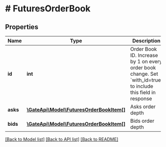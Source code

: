 # # FuturesOrderBook

## Properties

Name | Type | Description | Notes
------------ | ------------- | ------------- | -------------
**id** | **int** | Order Book ID. Increase by 1 on every order book change. Set &#x60;with_id&#x3D;true&#x60; to include this field in response | [optional] 
**asks** | [**\GateApi\Model\FuturesOrderBookItem[]**](FuturesOrderBookItem.md) | Asks order depth | 
**bids** | [**\GateApi\Model\FuturesOrderBookItem[]**](FuturesOrderBookItem.md) | Bids order depth | 

[[Back to Model list]](../../README.md#documentation-for-models) [[Back to API list]](../../README.md#documentation-for-api-endpoints) [[Back to README]](../../README.md)
